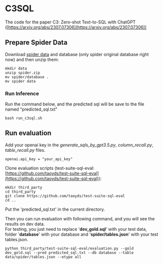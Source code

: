 # C3SQL
The code for the paper C3: Zero-shot Text-to-SQL with ChatGPT ([https://arxiv.org/abs/2307.07306](https://arxiv.org/abs/2307.07306))

## Prepare Spider Data

Download [spider data](https://drive.google.com/uc?export=download&id=1TqleXec_OykOYFREKKtschzY29dUcVAQ) and database (only spider original database right now) and then unzip them:

```shell
mkdir data 
unzip spider.zip 
mv spider/database . 
mv spider data
```

### Run Inference 
Run the command below, and the predicted sql will be save to the file named "predicted_sql.txt"
```shell
bash run_c3sql.sh 
```

## Run evaluation 
Add your openai key in the *generate_sqls_by_gpt3.5.py*, *column_recall.py*, *table_recall.py* files. 
```shell
openai.api_key = "your_api_key"
```

Clone evaluation scripts (test-suite-sql-eval:[https://github.com/taoyds/test-suite-sql-eval](https://github.com/taoyds/test-suite-sql-eval)): 

```shell
mkdir third_party
cd third_party
git clone https://github.com/taoyds/test-suite-sql-eval
cd ..
```


Put the 'predicted_sql.txt' in the current directory. 

Then you can run evaluation with following command, and you will see the results on dev data.  
For testing, you just need to replace '**dev_gold.sql**' with your test data, folder '**database**' with your database and '**spider/tables.json**' with your test tables.json. 
```shell
python third_party/test-suite-sql-eval/evaluation.py --gold dev_gold.sql --pred predicted_sql.txt --db database --table data/spider/tables.json --etype all 
```
